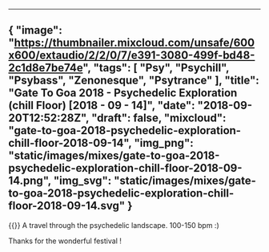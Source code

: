 
---
{
  "image": "https://thumbnailer.mixcloud.com/unsafe/600x600/extaudio/2/2/0/7/e391-3080-499f-bd48-2c1d8e7be74e",
  "tags": [
    "Psy",
    "Psychill",
    "Psybass",
    "Zenonesque",
    "Psytrance"
  ],
  "title": "Gate To Goa 2018 - Psychedelic Exploration (chill Floor) [2018 - 09 - 14]",
  "date": "2018-09-20T12:52:28Z",
  "draft": false,
  "mixcloud": "gate-to-goa-2018-psychedelic-exploration-chill-floor-2018-09-14",
  "img_png": "static/images/mixes/gate-to-goa-2018-psychedelic-exploration-chill-floor-2018-09-14.png",
  "img_svg": "static/images/mixes/gate-to-goa-2018-psychedelic-exploration-chill-floor-2018-09-14.svg"
}
---
{{<mixcloud>}}
A travel through the psychedelic landscape. 100-150 bpm :)

Thanks for the wonderful festival !

